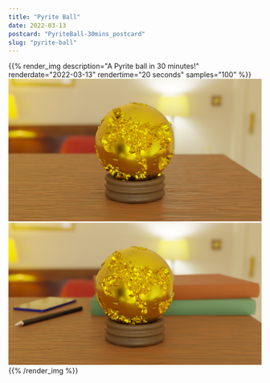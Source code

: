 ```yaml
---
title: "Pyrite Ball"
date: 2022-03-13
postcard: "PyriteBall-30mins_postcard"
slug: "pyrite-ball"
---
```


{{% render_img
  description="A Pyrite ball in 30 minutes!"
  renderdate="2022-03-13"
  rendertime="20 seconds"
  samples="100" %}}
![Pyrite Ball after 30 minutes for a challenge](img/PyriteBall-30mins.png)
![Final result after a bit more scene work](img/PyriteBall.png)
{{% /render_img %}}

